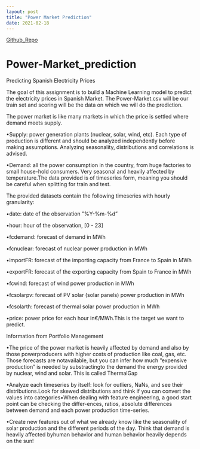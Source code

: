 ```yaml
---
layout: post
title: "Power Market Prediction"
date: 2021-02-18
---
```



[Github_Repo](https://github.com/ayan-ghosh103/Power-Market_prediction.git)

# Power-Market_prediction
Predicting Spanish Electricity Prices

The goal of this assignment is to build a Machine Learning model to predict the electricity prices in Spanish Market. 
The Power-Market.csv will be our train set and scoring will be the data on which we will do the prediction.

The power market is like many markets in which the price is settled where demand meets supply.

•Supply: power generation plants (nuclear, solar, wind, etc).  Each type of production is different and should be analyzed independently before making assumptions.  Analyzing seasonality, distributions and correlations is advised.

•Demand: all the power consumption in the country, from huge factories to small house-hold consumers.  Very seasonal and heavily affected by temperature.The data provided is of timeseries form, meaning you should be careful when splitting for train and test.

The provided datasets contain the following timeseries with hourly granularity:

•date:  date of the observation ”%Y-%m-%d”

•hour:  hour of the observation, [0 - 23]

•fcdemand:  forecast of demand in MWh

•fcnuclear:  forecast of nuclear power production in MWh

•importFR: forecast of the importing capacity from France to Spain in MWh

•exportFR: forecast of the exporting capacity from Spain to France in MWh

•fcwind:  forecast of wind power production in MWh

•fcsolarpv:  forecast of PV solar (solar panels) power production in MWh

•fcsolarth:  forecast of thermal solar power production in MWh

•price:  power price for each hour in€/MWh.This is the target we want to predict.


Information from Portfolio Management

•The price of the power market is heavily affected by demand and also by those powerproducers with higher costs of production like coal, gas, etc.  Those forecasts are notavailable, but you can infer how much ”expensive production” is needed by substractingto the demand the energy provided by nuclear, wind and solar.  This is called ThermalGap

•Analyze each timeseries by itself:  look for outliers, NaNs, and see their distributions.Look for skewed distributions and think if you can convert the values into categories•When dealing with feature engineering, a good start point can be checking the differ-ences, ratios, absolute differences between demand and each power production time-series.

•Create new features out of what we already know like the seasonality of solar production and the different periods of the day.  Think that demand is heavily affected byhuman behavior and human behavior heavily depends on the sun!
